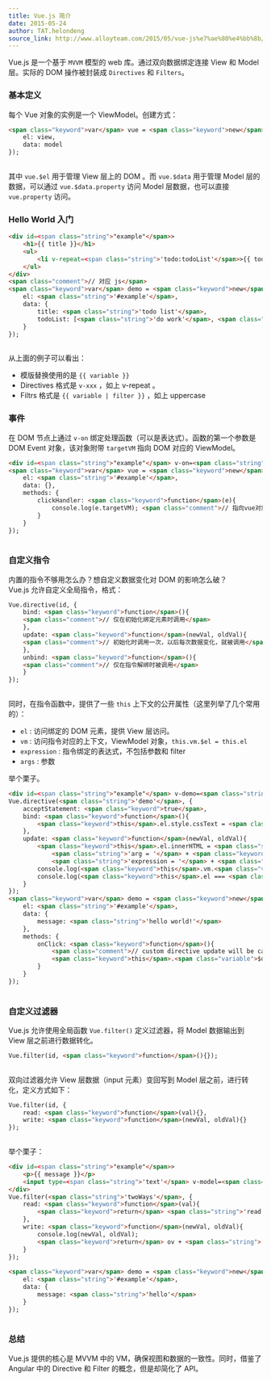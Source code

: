 ```yaml
---
title: Vue.js 简介
date: 2015-05-24
author: TAT.helondeng
source_link: http://www.alloyteam.com/2015/05/vue-js%e7%ae%80%e4%bb%8b/
---
```


<!-- {% raw %} - for jekyll -->

Vue.js 是一个基于 `MVVM` 模型的 web 库。通过双向数据绑定连接 View 和 Model 层。实际的 DOM 操作被封装成 `Directives` 和 `Filters`。

### 基本定义

每个 Vue 对象的实例是一个 ViewModel。创建方式：

```html
<span class="keyword">var</span> vue = <span class="keyword">new</span> Vue({
    el: view,
    data: model
});
 
```

其中 `vue.$el` 用于管理 View 层上的 DOM 。而 `vue.$data` 用于管理 Model 层的数据，可以通过 `vue.$data.property` 访问 Model 层数据，也可以直接 `vue.property` 访问。

### Hello World 入门

```html
<div id=<span class="string">"example"</span>>
    <h1>{{ title }}</h1>
    <ul>
        <li v-repeat=<span class="string">'todo:todoList'</span>>{{ todo | uppercase }}</li>
    </ul>
</div>
<span class="comment">// 对应 js</span>
<span class="keyword">var</span> demo = <span class="keyword">new</span> Vue({
    el: <span class="string">'#example'</span>,
    data: {
        title: <span class="string">'todo list'</span>,
        todoList: [<span class="string">'do work'</span>, <span class="string">'read book'</span>, <span class="string">'shopping'</span>]
    }
});
 
```

从上面的例子可以看出：

-   模版替换使用的是 `{{ variable }}`
-   Directives 格式是 `v-xxx` ，如上 v-repeat 。
-   Filtrs 格式是 `{{ variable | filter }}` ，如上 uppercase

### 事件

在 DOM 节点上通过 `v-on` 绑定处理函数（可以是表达式）。函数的第一个参数是 DOM Event 对象，该对象附带 `targetVM` 指向 DOM 对应的 ViewModel。

```html
<div id=<span class="string">"example"</span> v-on=<span class="string">"click : clickHandler"</span>></div>
<span class="keyword">var</span> vue = <span class="keyword">new</span> Vue({
    el: <span class="string">'#example'</span>,
    data: {},
    methods: {
        clickHandler: <span class="keyword">function</span>(e){
            console.log(e.targetVM); <span class="comment">// 指向vue对象，可以理解为this。</span>
        }
    }
});
 
```

### 自定义指令

内置的指令不够用怎么办？想自定义数据变化对 DOM 的影响怎么破？  
Vue.js 允许自定义全局指令，格式：

```html
Vue.directive(id, {
    bind: <span class="keyword">function</span>(){
    <span class="comment">// 仅在初始化绑定元素时调用</span>
    },
    update: <span class="keyword">function</span>(newVal, oldVal){
    <span class="comment">// 初始化时调用一次，以后每次数据变化，就被调用</span>
    },
    unbind: <span class="keyword">function</span>(){
    <span class="comment">// 仅在指令解绑时被调用</span>
    }
});
 
```

同时，在指令函数中，提供了一些 `this` 上下文的公开属性（这里列举了几个常用的）：

-   `el` : 访问绑定的 DOM 元素，提供 View 层访问。
-   `vm` : 访问指令对应的上下文，ViewModel 对象，`this.vm.$el = this.el`
-   `expression` : 指令绑定的表达式，不包括参数和 filter
-   `args` : 参数

举个栗子。

```html
<div id=<span class="string">"example"</span> v-demo=<span class="string">"args: message"</span> v-on=<span class="string">"click: onClick"</span>></div>
Vue.directive(<span class="string">'demo'</span>, {
    acceptStatement: <span class="keyword">true</span>,
    bind: <span class="keyword">function</span>(){
        <span class="keyword">this</span>.el.style.cssText = <span class="string">'color: red; background: #666;'</span>;
    },
    update: <span class="keyword">function</span>(newVal, oldVal){
        <span class="keyword">this</span>.el.innerHTML = <span class="string">'name = '</span> + <span class="keyword">this</span>.name + <span class="string">'<br/>'</span> + 
            <span class="string">'arg = '</span> + <span class="keyword">this</span>.arg + <span class="string">'<br/>'</span> + 
            <span class="string">'expression = '</span> + <span class="keyword">this</span>.expression + <span class="string">'<br/>'</span>;
        console.log(<span class="keyword">this</span>.vm.<span class="variable">$data</span>);
        console.log(<span class="keyword">this</span>.el === <span class="keyword">this</span>.vm.<span class="variable">$el</span>);
    }
});
<span class="keyword">var</span> demo = <span class="keyword">new</span> Vue({
    el: <span class="string">'#example'</span>,
    data: {
        message: <span class="string">'hello world!'</span>
    },
    methods: {
        onClick: <span class="keyword">function</span>(){
            <span class="comment">// custom directive update will be called.</span>
            <span class="keyword">this</span>.<span class="variable">$data</span>.message = <span class="string">'hahaha!'</span>;
        }
    }
});
 
```

### 自定义过滤器

Vue.js 允许使用全局函数 `Vue.filter()` 定义过滤器，将 Model 数据输出到 View 层之前进行数据转化。

```html
Vue.filter(id, <span class="keyword">function</span>(){});
 
```

双向过滤器允许 View 层数据（input 元素）变回写到 Model 层之前，进行转化，定义方式如下：

```html
Vue.filter(id, {
    read: <span class="keyword">function</span>(val){},
    write: <span class="keyword">function</span>(newVal, oldVal){}
});
 
```

举个栗子：

```html
<div id=<span class="string">"example"</span>>
    <p>{{ message }}</p>
    <input type=<span class="string">'text'</span> v-model=<span class="string">"message | twoWays"</span>></div>
</div>
Vue.filter(<span class="string">'twoWays'</span>, {
    read: <span class="keyword">function</span>(val){
        <span class="keyword">return</span> <span class="string">'read '</span> + val;
    },
    write: <span class="keyword">function</span>(newVal, oldVal){
        console.log(newVal, oldVal);
        <span class="keyword">return</span> ov + <span class="string">' write'</span>;
    }
});
 
<span class="keyword">var</span> demo = <span class="keyword">new</span> Vue({
    el: <span class="string">'#example'</span>,
    data: {
        message: <span class="string">'hello'</span>
    }
});
 
```

### 总结

Vue.js 提供的核心是 MVVM 中的 VM，确保视图和数据的一致性。同时，借鉴了 Angular 中的 Directive 和 Filter 的概念，但是却简化了 API。

<!-- {% endraw %} - for jekyll -->